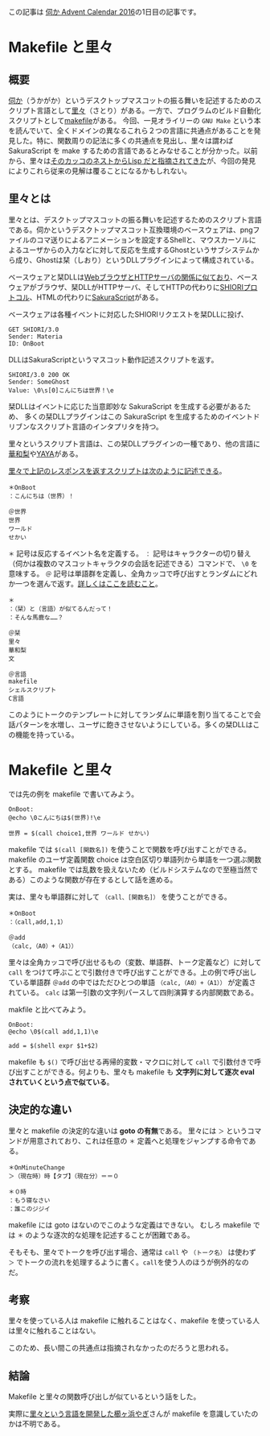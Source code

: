 この記事は [伺か Advent Calendar 2016](http://www.adventar.org/calendars/1472)の1日目の記事です。

# Makefile と里々

## 概要

[伺か](https://ja.wikipedia.org/wiki/伺か)（うかがか）というデスクトップマスコットの振る舞いを記述するためのスクリプト言語として[里々](http://soliton.sub.jp/satori/)（さとり）がある。一方で、プログラムのビルド自動化スクリプトとして[makefile](https://ja.wikipedia.org/wiki/Make)がある。
今回、一見オライリーの `GNU Make` という本を読んでいて、全くドメインの異なるこれら２つの言語に共通点があることを発見した。特に、関数周りの記法に多くの共通点を見出し、里々は謂わば SakuraScript を make するための言語であるとみなせることが分かった。以前から、里々は[そのカッコのネストから](http://emily.shillest.net/specwiki/index.php?レゴキチ%2F里々自作関数まとめ)[Lisp だと](http://study.shillest.net/2008/1103/)[指摘されてきた](http://qiita.com/DUxCA/items/05ecf98e9ab30a1f2c03)が、今回の発見によりこれら従来の見解は覆ることになるかもしれない。

## 里々とは

里々とは、デスクトップマスコットの振る舞いを記述するためのスクリプト言語である。伺かというデスクトップマスコット互換環境のベースウェアは、pngファイルのコマ送りによるアニメーションを設定するShellと、マウスカーソルによるユーザからの入力などに対して反応を生成するGhostというサブシステムから成り、Ghostは栞（しおり）というDLLプラグインによって構成されている。

ベースウェアと栞DLLは[WebブラウザとHTTPサーバの関係に似ており](http://ssp.shillest.net/ukadoc/manual/memo_shiorievent.html)、ベースウェアがブラウザ、栞DLLがHTTPサーバ、そしてHTTPの代わりに[SHIORIプロトコル](http://usada.sakura.vg/contents/specification2.html)、HTMLの代わりに[SakuraScript](http://usada.sakura.vg/contents/sakurascript.html)がある。

ベースウェアは各種イベントに対応したSHIORIリクエストを栞DLLに投げ、

```[request]
GET SHIORI/3.0
Sender: Materia
ID: OnBoot

```

DLLはSakuraScriptというマスコット動作記述スクリプトを返す。

```[response]
SHIORI/3.0 200 OK
Sender: SomeGhost
Value: \0\s[0]こんにちは世界！\e

```

栞DLLはイベントに応じた当意即妙な SakuraScript を生成する必要があるため、
多くの栞DLLプラグインはこの SakuraScript を生成するためのイベントドリブンなスクリプト言語のインタプリタを持つ。

里々というスクリプト言語は、この栞DLLプラグインの一種であり、他の言語に[華和梨](http://kawari.sourceforge.net/)や[YAYA](http://emily.shillest.net/ayaya/index.php?StartUp)がある。

[里々で上記のレスポンスを返すスクリプトは次のように記述できる](http://soliton.sub.jp/satori/index.php?%A5%A4%A5%D9%A5%F3%A5%C8)。

```satori[dic00.txt]
＊OnBoot
：こんにちは（世界）！

＠世界
世界
ワールド
せかい
```

`＊` 記号は反応するイベント名を定義する。
`：` 記号はキャラクターの切り替え（伺かは複数のマスコットキャラクタの会話を記述できる）コマンドで、 `\0` を意味する。
`＠` 記号は単語群を定義し、全角カッコで呼び出すとランダムにどれか一つを選んで返す。[詳しくはここを読むこと](http://soliton.sub.jp/satori/index.php?%C6%C3%BC%EC%B5%AD%B9%E6%B0%EC%CD%F7)。

```satori[dic00.txt]
＊
：（栞）と（言語）が似てるんだって！
：そんな馬鹿な……？

＠栞
里々
華和梨
文

＠言語
makefile
シェルスクリプト
C言語

```

このようにトークのテンプレートに対してランダムに単語を割り当てることで会話パターンを水増し、ユーザに飽きさせないようにしている。多くの栞DLLはこの機能を持っている。

# Makefile と里々

では先の例を makefile で書いてみよう。

```make[makefile]
OnBoot:
@echo \0こんにちは$(世界)!\e

世界 = $(call choice1,世界 ワールド せかい)
```

makefile では `$(call [関数名])` を使うことで関数を呼び出すことができる。 makefile のユーザ定義関数 choice は空白区切り単語列から単語を一つ選ぶ関数とする。 makefile では乱数を扱えないため（ビルドシステムなので至極当然である）このような関数が存在するとして話を進める。

実は、里々も単語群に対して `（call、[関数名]）` を使うことができる。

```satori[dic00.txt]
＊OnBoot
：（call,add,1,1）

＠add
（calc,（A0）+（A1））
```

里々は全角カッコで呼び出せるもの（変数、単語群、トーク定義など）に対して `call` をつけて呼ぶことで引数付きで呼び出すことができる。上の例で呼び出している単語群 `＠add` の中ではただひとつの単語 `（calc,（A0）+（A1））` が定義されている。 `calc` は第一引数の文字列パースして四則演算する内部関数である。

makfile と比べてみよう。

```make[makefile]
OnBoot:
@echo \0$(call add,1,1)\e

add = $(shell expr $1+$2)
```

makefile も `$()` で呼び出せる再帰的変数・マクロに対して `call` で引数付きで呼び出すことができる。何よりも、里々も makefile も **文字列に対して逐次 eval されていくという点で似ている**。

## 決定的な違い

里々と makefile の決定的な違いは **goto の有無**である。
里々には `＞` というコマンドが用意されており、これは任意の `＊` 定義へと処理をジャンプする命令である。

```
＊OnMinuteChange
＞（現在時）時【タブ】（現在分）＝＝０

＊０時
：もう寝なさい
：誰このジジイ

```

makefile には goto はないのでこのような定義はできない。
むしろ makefile では `＊` のような逐次的な処理を記述することが困難である。

そもそも、里々でトークを呼び出す場合、通常は `call` や `（トーク名）` は使わず `＞` でトークの流れを処理するように書く。`call`を使う人のほうが例外的なのだ。

## 考察

里々を使っている人は makefile に触れることはなく、makefile を使っている人は里々に触れることはない。

このため、長い間この共通点は指摘されなかったのだろうと思われる。

## 結論

Makefile と里々の関数呼び出しが似ているという話をした。

実際に[里々という言語を開発した櫛ヶ浜やぎ](http://www.geocities.co.jp/SiliconValley-Cupertino/8536/satori.html)さんが makefile を意識していたのかは不明である。


